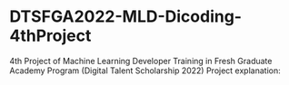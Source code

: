 # DTSFGA2022-MLD-Dicoding-4thProject
4th Project of Machine Learning Developer Training in Fresh Graduate Academy Program (Digital Talent Scholarship 2022)  Project explanation:
